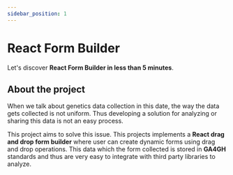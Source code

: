 ```yaml
---
sidebar_position: 1
---
```


# React Form Builder

Let's discover **React Form Builder in less than 5 minutes**.

## About the project

When we talk about genetics data collection in this date, the way the data gets collected is not uniform. Thus developing a solution for analyzing or sharing this data is not an easy process.

This project aims to solve this issue. This projects implements a **React drag and drop form builder** where user can create dynamic forms using drag and drop operations. This data which the form collected is stored in **GA4GH** standards and thus are very easy to integrate with third party libraries to analyze.
